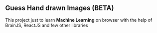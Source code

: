 ## Guess Hand drawn Images (BETA)
This project just to learn **Machine Learning** on browser with the help of BrainJS, ReactJS and few other libraries